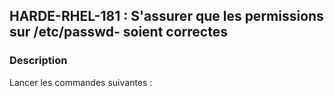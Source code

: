 ## HARDE-RHEL-181 : S'assurer que les permissions sur /etc/passwd- soient correctes

### Description

Lancer les commandes suivantes :

